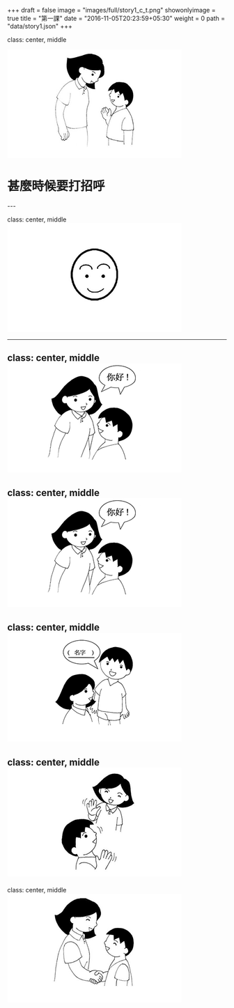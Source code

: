 +++
draft = false
image = "images/full/story1_c_t.png"
showonlyimage = true
title = "第一課"
date = "2016-11-05T20:23:59+05:30"
weight = 0
path = "data/story1.json"
+++


class: center, middle

<img src="/images/full/story1_p1_t.png" onclick="playSound('/audios/story1_p1_m.mp3')">  
<a onclick="speak('甚麼時候要打招呼')"><h1>甚麼時候要打招呼</h1></a>
---

class: center, middle
<img src="/images/full/story1_p2_t.png">  

---

class: center, middle
<img src="/images/full/story1_p3_t.png">  
---

class: center, middle
<img src="/images/full/story1_p3_t.png">  
---

class: center, middle
<img src="/images/full/story1_p4_t.png">  
---

class: center, middle
<img src="/images/full/story1_p5_t.png">  
---

class: center, middle
<img src="/images/full/story1_p6_t.png">  
